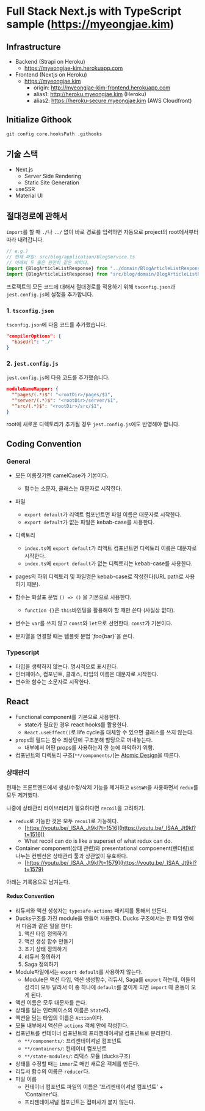 # Full Stack Next.js with TypeScript sample (https://myeongjae.kim)

## Infrastructure

- Backend (Strapi on Heroku)
  - https://myeongjae-kim.herokuapp.com
- Frontend (Nextjs on Heroku)
  - https://myeongjae.kim
    - origin: http://myeongjae-kim-frontend.herokuapp.com
    - alias1: http://heroku.myeongjae.kim (Heroku)
    - alias2: https://heroku-secure.myeongjae.kim (AWS Cloudfront)

## Initialize Githook

```shell
git config core.hooksPath .githooks
```

## 기술 스택

- Next.js
  - Server Side Rendering
  - Static Site Generation
- useSSR
- Material UI

## 절대경로에 관해서

`import`를 할 때 `./`나 `../` 없이 바로 경로를 입력하면 자동으로 project의 root에서부터 따라 내려갑니다.

```typescript
// e.g.)
// 현재 파일: src/blog/application/BlogService.ts
// 아래의 두 줄은 완전히 같은 의미다.
import {BlogArticleListResponse} from "../domain/BlogArticleListResponse";
import {BlogArticleListResponse} from "src/blog/domain/BlogArticleListResponse";
```

프로젝트의 모든 코드에 대해서 절대경로를 적용하기 위해 `tsconfig.json`과 `jest.config.js`에 설정을 추가합니다.

### 1. `tsconfig.json`

`tsconfig.json`에 다음 코드를 추가했습니다.

```json
"compilerOptions": {
  "baseUrl": "./"
}
```

### 2. `jest.config.js`

`jest.config.js`에 다음 코드를 추가했습니다.

```json
moduleNameMapper: {
  "^pages/(.*)$": "<rootDir>/pages/$1",
  "^server/(.*)$": "<rootDir>/server/$1",
  "^src/(.*)$": "<rootDir>/src/$1",
}
```

root에 새로운 디렉토리가 추가될 경우 `jest.config.js`에도 반영해야 합니다.

## Coding Convention

### General

- 모든 이름짓기엔 camelCase가 기본이다.
  - 함수는 소문자, 클래스는 대문자로 시작한다.
- 파일
  - `export default`가 리액트 컴포넌트면 파일 이름은 대문자로 시작한다.
  - `export default`가 없는 파일은 kebab-case를 사용한다.
- 디렉토리
  - `index.ts`에 `export default`가 리액트 컴포넌트면 디렉토리 이름은 대문자로 시작한다.
  - `index.ts`에 `export default`가 없는 디렉토리는 kebab-case를 사용한다.
- pages의 하위 디렉토리 및 파일명은 kebab-case로 작성한다(URL path로 사용하기 때문).

- 함수는 화살표 문법 `() => ()` 을 기본으로 사용한다.
  - `function {}`은 `this`바인딩을 활용해야 할 때만 쓴다 (사실상 없다).
- 변수는 `var`를 쓰지 않고 `const`와 `let`으로 선언한다. `const`가 기본이다.
- 문자열을 연결할 때는 템플릿 문법 \`${foo}${bar}\`을 쓴다.

### Typescript

- 타입을 생략하지 않는다. 명시적으로 표시한다.
- 인터페이스, 컴포넌트, 클래스, 타입의 이름은 대문자로 시작한다.
- 변수와 함수는 소문자로 시작한다.

## React

- Functional component를 기본으로 사용한다.
  - state가 필요한 경우 react hooks를 활용한다.
  - `React.useEffect()`로 life cycle을 대체할 수 있으면 클래스를 쓰지 않는다.
- `props`의 필드는 함수 최상단에 구조분해 할당으로 꺼내놓는다.
  - 내부에서 어떤 props를 사용하는지 한 눈에 파악하기 위함.
- 컴포넌트의 디렉토리 구조(`**/components/`)는 [Atomic Design](https://brunch.co.kr/@ultra0034/63)을 따른다.

### 상태관리

현재는 프론트엔드에서 생성/수정/삭제 기능을 제거하고 `useSWR`을 사용하면서 `redux`를 모두 제거했다.

나중에 상태관리 라이브러리가 필요하다면 `recoil`을 고려하기.

- `redux`로 가능한 것은 모두 `recoil`로 가능하다.
  - [https://youtu.be/_ISAA_Jt9kI?t=1516](https://youtu.be/_ISAA_Jt9kI?t=1516))
  - What recoil can do is like a superset of what redux can do.
- Container component(상태 관련)와 presentational compoenent(렌더링)로 나누는 컨벤션은 상태관리 툴과 상관없이 유효하다.
  - [https://youtu.be/_ISAA_Jt9kI?t=1579](https://youtu.be/_ISAA_Jt9kI?t=1579)

아래는 기록용으로 남겨눈다.

#### Redux Convention

- 리듀서와 액션 생성자는 `typesafe-actions` 패키지를 통해서 만든다.
- Ducks구조를 가진 module을 만들어 사용한다. Ducks 구조에서는 한 파일 안에서 다음과 같은 일을 한다:
    1. 액션 타입 정의하기
    2. 액션 생성 함수 만들기
    3. 초기 상태 정의하기
    4. 리듀서 정의하기
    5. Saga 정의하기
- Module파일에서는 `export default`를 사용하지 않는다.
  - Module은 액션 타입, 액션 생성함수, 리듀서, Saga를 `export` 하는데, 이들의 성격이 모두 달라서 이 중 하나에 `default`를 붙이게 되면 `import` 때 혼동이 오게 된다.
- 액션 이름은 모두 대문자를 쓴다.
- 상태를 담는 인터페이스의 이름은 `State`다.
- 액션을 담는 타입의 이름은 `Action`이다.
- 모듈 내부에서 액션은 `actions` 객체 안에 작성한다.
- 컴포넌트를 컨테이너 컴포넌트와 프리젠테이셔널 컴포넌트로 분리한다.
  - `**/components/`: 프리젠테이셔널 컴포넌트
  - `**/containers/`: 컨테이너 컴포넌트
  - `**/state-modules/`: 리덕스 모듈 (ducks구조)
- 상태를 수정할 때는 `immer`로 매번 새로운 객체를 만든다.
- 리듀서 함수의 이름은 `reducer`다.
- 파일 이름
  - 컨테이너 컴포넌트 파일의 이름은 '프리젠테이셔널 컴포넌트' + 'Container'다.
  - 프리젠테이셔널 컴포넌트는 접미사가 붙지 않는다.
